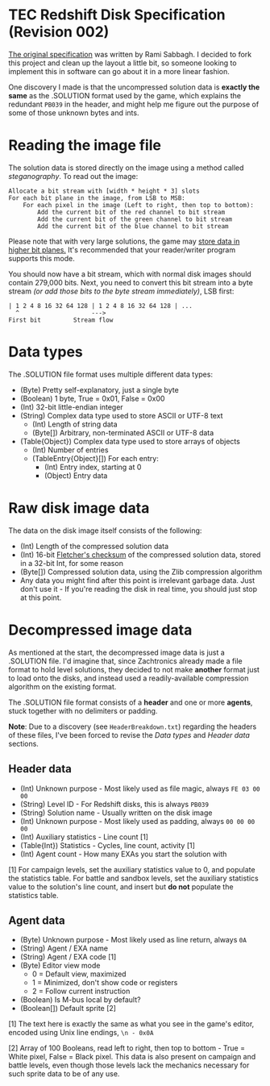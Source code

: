 # TEC Redshift Disk Specification (Revision 002)
[The original specification](https://github.com/Rami-Sabbagh/TEC-Redshift-Disk-Specification) was written by Rami Sabbagh. I decided to fork this project and clean up the layout a little bit, so someone looking to implement this in software can go about it in a more linear fashion.

One discovery I made  is that the uncompressed solution data is **exactly the same** as the .SOLUTION format used by the game, which explains the redundant `PB039` in the header, and might help me figure out the purpose of some of those unknown bytes and ints.

# Reading the image file
The solution data is stored directly on the image using a method called *steganography*. To read out the image:

```
Allocate a bit stream with [width * height * 3] slots
For each bit plane in the image, from LSB to MSB:
	For each pixel in the image (Left to right, then top to bottom):
		Add the current bit of the red channel to bit stream
		Add the current bit of the green channel to bit stream
		Add the current bit of the blue channel to bit stream
```

Please note that with very large solutions, the game may [store data in higher bit planes.](https://www.reddit.com/r/exapunks/comments/dumqv1/if_youre_curious_a_game_cartridge_filled_to_the/) It's recommended that your reader/writer program supports this mode.

You should now have a bit stream, which with normal disk images should contain 279,000 bits. Next, you need to convert this bit stream into a byte stream *(or add those bits to the byte stream immediately)*, LSB first:

```
| 1 2 4 8 16 32 64 128 | 1 2 4 8 16 32 64 128 | ...
  ^                    --->
First bit         Stream flow
```

# Data types
The .SOLUTION file format uses multiple different data types:
- (Byte) Pretty self-explanatory, just a single byte
- (Boolean) 1 byte, True = 0x01, False = 0x00
- (Int) 32-bit little-endian integer
- (String) Complex data type used to store ASCII or UTF-8 text
  - (Int) Length of string data
  - (Byte[]) Arbitrary, non-terminated ASCII or UTF-8 data
- (Table{Object}) Complex data type used to store arrays of objects
  - (Int) Number of entries
  - (TableEntry{Object}[]) For each entry:
    - (Int) Entry index, starting at 0
    - (Object) Entry data

# Raw disk image data
The data on the disk image itself consists of the following:
- (Int) Length of the compressed solution data
- (Int) 16-bit [Fletcher's checksum](https://en.wikipedia.org/wiki/Fletcher's_checksum) of the compressed solution data, stored in a 32-bit Int, for some reason
- (Byte[]) Compressed solution data, using the Zlib compression algorithm
- Any data you might find after this point is irrelevant garbage data. Just don't use it - If you're reading the disk in real time, you should just stop at this point.

# Decompressed image data
As mentioned at the start, the decompressed image data is just a .SOLUTION file. I'd imagine that, since Zachtronics already made a file format to hold level solutions, they decided to not make **another** format just to load onto the disks, and instead used a readily-available compression algorithm on the existing format.

The .SOLUTION file format consists of a **header** and one or more **agents**, stuck together with no delimiters or padding.

**Note**: Due to a discovery (see `HeaderBreakdown.txt`) regarding the headers of these files, I've been forced to revise the *Data types* and *Header data* sections.

## Header data
- (Int) Unknown purpose - Most likely used as file magic, always `FE 03 00 00`
- (String) Level ID - For Redshift disks, this is always `PB039`
- (String) Solution name - Usually written on the disk image
- (Int) Unknown purpose - Most likely used as padding, always `00 00 00 00`
- (Int) Auxiliary statistics - Line count [1]
- (Table{Int}) Statistics - Cycles, line count, activity [1]
- (Int) Agent count - How many EXAs you start the solution with

[1] For campaign levels, set the auxiliary statistics value to 0, and populate the statistics table. For battle and sandbox levels, set the auxiliary statistics value to the solution's line count, and insert but **do not** populate the statistics table.

## Agent data
- (Byte) Unknown purpose - Most likely used as line return, always `0A`
- (String) Agent / EXA name
- (String) Agent / EXA code [1]
- (Byte) Editor view mode
  - 0 = Default view, maximized
  - 1 = Minimized, don't show code or registers
  - 2 = Follow current instruction
- (Boolean) Is M-bus local by default?
- (Boolean[]) Default sprite [2]

[1] The text here is exactly the same as what you see in the game's editor, encoded using Unix line endings, `\n - 0x0A`

[2] Array of 100 Booleans, read left to right, then top to bottom - True = White pixel, False = Black pixel. This data is also present on campaign and battle levels, even though those levels lack the mechanics necessary for such sprite data to be of any use.
